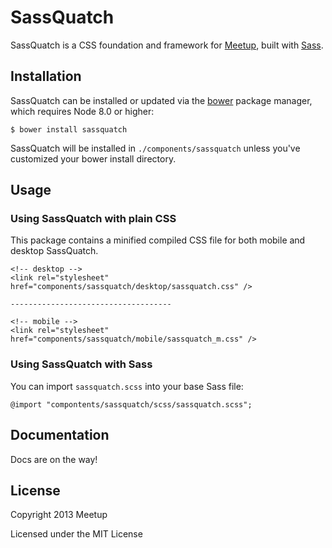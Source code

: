 # SassQuatch
SassQuatch is a CSS foundation and framework for [Meetup](http://www.meetup.com), built with [Sass](http://sass-lang.com/).

## Installation

SassQuatch can be installed or updated via the [bower](https://github.com/twitter/bower) package manager, which requires Node 8.0 or higher:

	$ bower install sassquatch

SassQuatch will be installed in `./components/sassquatch` unless you've customized your bower install directory.


## Usage

### Using SassQuatch with plain CSS 

This package contains a minified compiled CSS file for both mobile and desktop SassQuatch.

    <!-- desktop -->
    <link rel="stylesheet" href="components/sassquatch/desktop/sassquatch.css" />

    ------------------------------------

    <!-- mobile -->
    <link rel="stylesheet" href="components/sassquatch/mobile/sassquatch_m.css" />


### Using SassQuatch with Sass

You can import `sassquatch.scss` into your base Sass file:
	
	@import "compontents/sassquatch/scss/sassquatch.scss";


## Documentation

Docs are on the way!

## License

Copyright 2013 Meetup

Licensed under the MIT License
